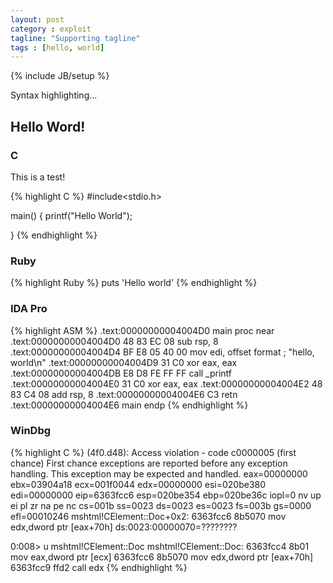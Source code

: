 ```yaml
---
layout: post
category : exploit
tagline: "Supporting tagline"
tags : [hello, world]
---
```

{% include JB/setup %}

Syntax highlighting...

## Hello Word!

### C

This is a test!

{% highlight C %}
#include<stdio.h>

main()
{
  printf("Hello World");

}
{% endhighlight %}

### Ruby

{% highlight Ruby %}
puts 'Hello world'
{% endhighlight %}

### IDA Pro

{% highlight ASM %}
.text:00000000004004D0 main proc near
.text:00000000004004D0 48 83 EC 08 sub rsp, 8
.text:00000000004004D4 BF E8 05 40 00 mov edi, offset format ; "hello, world\n"
.text:00000000004004D9 31 C0 xor eax, eax
.text:00000000004004DB E8 D8 FE FF FF call _printf
.text:00000000004004E0 31 C0 xor eax, eax
.text:00000000004004E2 48 83 C4 08 add rsp, 8
.text:00000000004004E6 C3 retn
.text:00000000004004E6 main endp
{% endhighlight %}

### WinDbg
{% highlight C %}
(4f0.d48): Access violation - code c0000005 (first chance)
First chance exceptions are reported before any exception handling.
This exception may be expected and handled.
eax=00000000 ebx=03904a18 ecx=001f0044 edx=00000000 esi=020be380 edi=00000000
eip=6363fcc6 esp=020be354 ebp=020be36c iopl=0         nv up ei pl zr na pe nc
cs=001b  ss=0023  ds=0023  es=0023  fs=003b  gs=0000             efl=00010246
mshtml!CElement::Doc+0x2:
6363fcc6 8b5070          mov     edx,dword ptr [eax+70h] ds:0023:00000070=????????

0:008> u mshtml!CElement::Doc
mshtml!CElement::Doc:
6363fcc4 8b01            mov     eax,dword ptr [ecx]
6363fcc6 8b5070          mov     edx,dword ptr [eax+70h]
6363fcc9 ffd2            call    edx
{% endhighlight %}

<!--
### Examples

This website is created with Jekyll. [Other Jekyll websites](https://github.com/mojombo/jekyll/wiki/Sites).
-->
